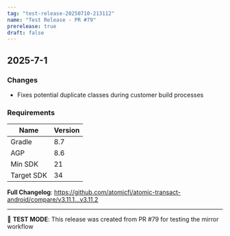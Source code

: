 ```yaml
---
tag: "test-release-20250710-213112"
name: "Test Release - PR #79"
prerelease: true
draft: false
---
```


## 2025-7-1

### Changes

- Fixes potential duplicate classes during customer build processes

### Requirements

| Name | Version |
|----------|----------|
| Gradle | 8.7 |
| AGP | 8.6 |
| Min SDK  | 21 |
| Target SDK | 34 |

**Full Changelog**: https://github.com/atomicfi/atomic-transact-android/compare/v3.11.1...v3.11.2

---
🧪 **TEST MODE**: This release was created from PR #79 for testing the mirror workflow
